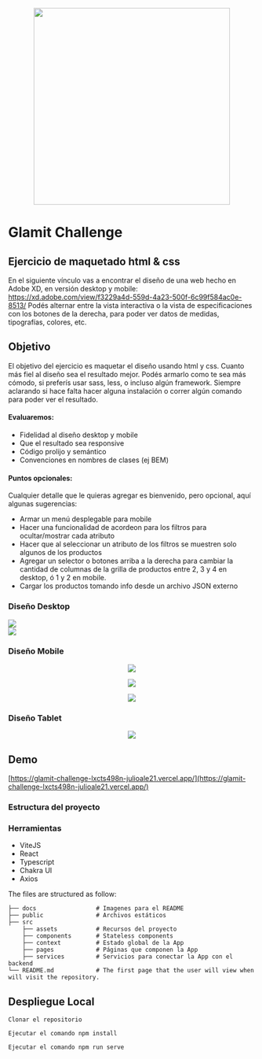 <p align="center">
    <img width="400" src="https://statics.glamit.com.ar/skin/frontend/default/glamit16/images/glamit.svg">
   </p>

# Glamit Challenge

## Ejercicio de maquetado html & css
En el siguiente vínculo vas a encontrar el diseño de una web hecho en Adobe XD, en versión desktop y mobile:
https://xd.adobe.com/view/f3229a4d-559d-4a23-500f-6c99f584ac0e-8513/
Podés alternar entre la vista interactiva o la vista de especificaciones con los botones de la derecha, para poder ver datos de medidas, tipografías, colores, etc.

## Objetivo
El objetivo del ejercicio es maquetar el diseño usando html y css. Cuanto más fiel al diseño sea el resultado mejor.
Podés armarlo como te sea más cómodo, si preferís usar sass, less, o incluso algún framework. Siempre aclarando si hace falta hacer alguna instalación o correr algún comando para poder ver el resultado.

#### Evaluaremos:
* Fidelidad al diseño desktop y mobile
* Que el resultado sea responsive
* Código prolijo y semántico
* Convenciones en nombres de clases (ej BEM)

#### Puntos opcionales:
Cualquier detalle que le quieras agregar es bienvenido, pero opcional, aquí algunas sugerencias:
* Armar un menú desplegable para mobile
* Hacer una funcionalidad de acordeon para los filtros para ocultar/mostrar cada atributo
* Hacer que al seleccionar un atributo de los filtros se muestren solo algunos de los productos
* Agregar un selector o botones arriba a la derecha para cambiar la cantidad de columnas de la grilla de productos entre 2, 3 y 4 en desktop, ó 1 y 2 en mobile.
* Cargar los productos tomando info desde un archivo JSON externo


### Diseño Desktop

<div>
  <img src="./docs/desktop.png">
</div>


<div>
  <img src="./docs/desktop2.png">
</div>


### Diseño Mobile

<p align="center">
  <img src="./docs/mobile1.png">
</p>

<p align="center">
  <img src="./docs/mobile2.png">
</p>

<p align="center">
  <img src="./docs/mobile3.png">
</p>

### Diseño Tablet
<p align="center">
  <img src="./docs/tablet1.png">
</p>


## Demo

[https://glamit-challenge-lxcts498n-julioale21.vercel.app/](https://glamit-challenge-lxcts498n-julioale21.vercel.app/)


### Estructura del proyecto

### Herramientas
- ViteJS
- React
- Typescript
- Chakra UI
- Axios

The files are structured as follow:

    ├── docs                 # Imagenes para el README
    ├── public               # Archivos estáticos
    ├── src
        ├── assets           # Recursos del proyecto
        ├── components       # Stateless components
        ├── context          # Estado global de la App
        ├── pages            # Páginas que componen la App
        ├── services         # Servicios para conectar la App con el backend
    └── README.md            # The first page that the user will view when will visit the repository.
    
    
## Despliegue Local
```
Clonar el repositorio

Ejecutar el comando npm install

Ejecutar el comando npm run serve
```

